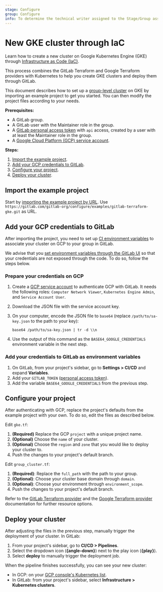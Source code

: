 ```yaml
---
stage: Configure
group: Configure
info: To determine the technical writer assigned to the Stage/Group associated with this page, see https://about.gitlab.com/handbook/engineering/ux/technical-writing/#assignments
---
```


# New GKE cluster through IaC

Learn how to create a new cluster on Google Kubernetes Engine (GKE) through
[Infrastructure as Code (IaC)](../../index.md).

This process combines the GitLab Terraform and Google Terraform providers
with Kubernetes to help you create GKE clusters and deploy them through
GitLab.

This document describes how to set up a [group-level cluster](../../../group/clusters/index.md) on GKE by importing an example project to get you started.
You can then modify the project files according to your needs.

**Prerequisites:**

- A GitLab group.
- A GitLab user with the Maintainer role in the group.
- A [GitLab personal access token](../../../profile/personal_access_tokens.md) with `api` access, created by a user with at least the Maintainer role in the group.
- A [Google Cloud Platform (GCP) service account](https://cloud.google.com/docs/authentication/getting-started).

**Steps:**

1. [Import the example project](#import-the-example-project).
1. [Add your GCP credentials to GitLab](#add-your-gcp-credentials-to-gitlab).
1. [Configure your project](#configure-your-project).
1. [Deploy your cluster](#deploy-your-cluster).

## Import the example project

Start by [importing the example project by URL](../../../project/import/repo_by_url.md). Use `https://gitlab.com/gitlab-org/configure/examples/gitlab-terraform-gke.git` as URL.

## Add your GCP credentials to GitLab

After importing the project, you need to set up [CI environment variables](../../../../ci/variables/index.md) to associate your cluster on GCP to your group in GitLab.

We advise that you [set environment variables through the GitLab UI](../../../../ci/variables/index.md#add-a-cicd-variable-to-a-project)
so that your credentials are not exposed through the code. To do so, follow the steps below.

### Prepare your credentials on GCP

1. Create a [GCP service account](https://cloud.google.com/docs/authentication/getting-started) to authenticate GCP with GitLab. It needs the following roles: `Computer Network Viewer`, `Kubernetes Engine Admin`, and `Service Account User`.
1. Download the JSON file with the service account key.
1. On your computer, encode the JSON file to `base64` (replace `/path/to/sa-key.json` to the path to your key):

   ```shell
   base64 /path/to/sa-key.json | tr -d \\n
   ```

1. Use the output of this command as the `BASE64_GOOGLE_CREDENTIALS` environment variable in the next step.

### Add your credentials to GitLab as environment variables

1. On GitLab, from your project's sidebar, go to **Settings > CI/CD** and expand **Variables**.
1. Add your `GITLAB_TOKEN` ([personal access token](../../../profile/personal_access_tokens.md)).
1. Add the variable `BASE64_GOOGLE_CREDENTIALS` from the previous step.

## Configure your project

After authenticating with GCP, replace the project's defaults from the example
project with your own. To do so, edit the files as described below.

Edit `gke.tf`:

1. **(Required)** Replace the GCP `project` with a unique project name.
1. **(Optional)** Choose the `name` of your cluster.
1. **(Optional)** Choose the `region` and `zone` that you would like to deploy your cluster to.
1. Push the changes to your project's default branch.

Edit `group_cluster.tf`:

1. **(Required)**: Replace the `full_path` with the path to your group.
1. **(Optional)**: Choose your cluster base domain through `domain`.
1. **(Optional)**: Choose your environment through `environment_scope`.
1. Push the changes to your project's default branch.

Refer to the [GitLab Terraform provider](https://registry.terraform.io/providers/gitlabhq/gitlab/latest/docs) and the [Google Terraform provider](https://registry.terraform.io/providers/hashicorp/google/latest/docs/guides/provider_reference) documentation for further resource options.

## Deploy your cluster

After adjusting the files in the previous step, manually trigger the deployment of your cluster. In GitLab:

1. From your project's sidebar, go to **CI/CD > Pipelines**.
1. Select the dropdown icon (**{angle-down}**) next to the play icon (**{play}**).
1. Select **deploy** to manually trigger the deployment job.

When the pipeline finishes successfully, you can see your new cluster:

- In GCP: on your [GCP console's Kubernetes list](https://console.cloud.google.com/kubernetes/list).
- In GitLab: from your project's sidebar, select **Infrastructure > Kubernetes clusters**.
